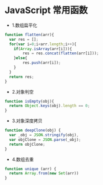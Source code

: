 # JavaScript 常用函数

* 1.数组扁平化
```JavaScript
function flatten(arr){
  var res = [];
  for(var i=0;i<arr.length;i++){
    if(Array.isArray(arr[i])){
        res = res.concat(flatten(arr[i]));
    }else{
        res.push(arr[i]);
    }
  }
  return res;
}
```

* 2.对象判空
```JavaScript
function isEmpty(obj){
  return Object.keys(obj).length == 0;
}
```

* 3.对象深度拷贝
```JavaScript
function deepClone(obj) {
  var _obj = JSON.stringify(obj),
  var objClone = JSON.parse(_obj);
  return objClone;
}
```
* 4.数组去重
```JavaScript
function unique (arr) {
  return Array.from(new Set(arr))
}
```